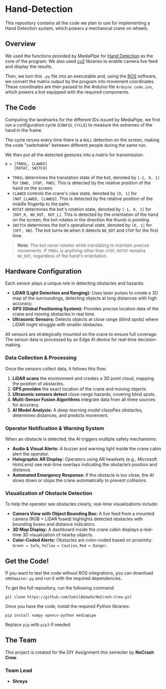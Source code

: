 # Hand-Detection
This repository contains all the code we plan to use for implementing a Hand Detection system, which powers a mechanical crane on wheels.

## Overview
We used the functions provided by MediaPipe for [Hand Detection](https://google.github.io/mediapipe/solutions/hands.html) as the core of the program. We also used [cv2](https://opencv.org) libraries to enable camera live feed and display the results.

Then, we turn this `.py` file into an executable and, using the [ROS](https://www.ros.org) software, we convert the matrix output by the program into movement coordinates. These coordinates are then passed to the Arduino file `Arduino_code.ino`, which powers a bot equipped with the required components.

## The Code
Computing the landmarks for the different IDs issued by MediaPipe, we first run a configuration cycle (`CONFIG_CYCLE`) to measure the extremes of the hand in the frame.

The cycle reruns every time there is a `NULL` detection on the screen, making the code "switchable" between different people during the same run.

We then put all the detected gestures into a matrix for transmission:

```
A = [TRNSL, CLAWED]
    [ROTAT, SWITCH]
```
* `TRNSL` determines the translation state of the bot, denoted by `[-1, 0, 1]` for `[BWD, STOP, FWD]`. This is detected by the relative position of the hand on the screen.
* `CLAWED` controls the crane's claw state, denoted by `[0, 1]` for `[NOT_CLAWED, CLAWED]`. This is detected by the relative position of the middle fingertip to the palm.
* `ROTAT` determines the bot's rotation state, denoted by `[-1, 0, 1]` for `[ROT_R, NO_ROT, ROT_L]`. This is detected by the orientation of the hand on the screen; the bot rotates in the direction the thumb is pointing.
* `SWITCH` determines the bot's operational state, denoted by `[0, 1]` for `[OFF, ON]`. The bot turns `ON` when it detects `NO_ROT` and `STOP` for the first time.

> **Note:** The bot never rotates while translating to maintain precise movements. If `TRNSL` is anything other than `STOP`, `ROTAT` remains `NO_ROT`, regardless of the hand's orientation.

## Hardware Configuration
Each sensor plays a unique role in detecting obstacles and hazards:

- **LiDAR (Light Detection and Ranging):** Uses laser pulses to create a 3D map of the surroundings, detecting objects at long distances with high accuracy.
- **GPS (Global Positioning System):** Provides precise location data of the crane and moving obstacles in real time.
- **Ultrasonic Sensors:** Detects objects at close range (blind spots) where LiDAR might struggle with smaller obstacles.

All sensors are strategically mounted on the crane to ensure full coverage. The sensor data is processed by an Edge AI device for real-time decision-making.

### Data Collection & Processing
Once the sensors collect data, it follows this flow:
1. **LiDAR scans** the environment and creates a 3D point cloud, mapping the position of obstacles.
2. **GPS provides** the exact location of the crane and moving objects.
3. **Ultrasonic sensors detect** close-range hazards, covering blind spots.
4. **Multi-Sensor Fusion Algorithms** integrate data from all three sources for accuracy.
5. **AI Model Analysis:** A deep-learning model classifies obstacles, determines distances, and predicts movement.

### Operator Notification & Warning System
When an obstacle is detected, the AI triggers multiple safety mechanisms:

- **Audio & Visual Alerts:** A buzzer and warning light inside the crane cabin alert the operator.
- **Holographic AR Display:** Operators using AR headsets (e.g., Microsoft HoloLens) see real-time overlays indicating the obstacle’s position and distance.
- **Automated Emergency Response:** If the obstacle is too close, the AI slows down or stops the crane automatically to prevent collisions.

### Visualization of Obstacle Detection
To help the operator see obstacles clearly, real-time visualizations include:

- **Camera View with Object Bounding Box:** A live feed from a mounted camera (RGB + LiDAR fused) highlights detected obstacles with bounding boxes and distance indicators.
- **3D Map Display:** A dashboard inside the crane cabin displays a real-time 3D visualization of nearby objects.
- **Color-Coded Alerts:** Obstacles are color-coded based on proximity: `Green = Safe`, `Yellow = Caution`, `Red = Danger`.

## Get the Code!
If you want to test the code without ROS integrations, you can download `nROSmaster.py` and run it with the required dependencies.

To get the full repository, run the following command:

```
git clone https://github.com/SahilAGowda/NoCrash-Crew.git
```

Once you have the code, install the required Python libraries:

```
pip install numpy opencv-python mediapipe
```

Replace `pip` with `pip3` if needed.

## The Team
This project is created for the DIY Assignment this semester by **NoCrash Crew**.

### Team Lead
- **Shreya**

